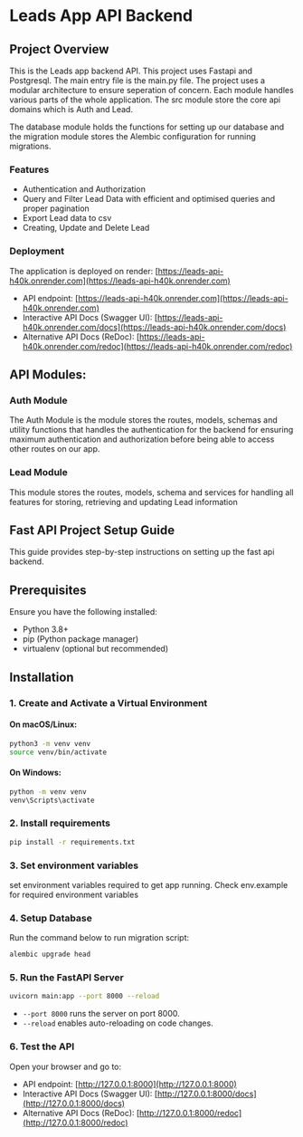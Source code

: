 # Leads App API Backend

## Project Overview

This is the Leads app backend API. This project uses Fastapi and Postgresql. The main entry file is the main.py file. The project uses a modular architecture to ensure seperation of concern. Each module handles various parts of the whole application. The src module store the core api domains which is Auth and Lead.

The database module holds the functions for setting up our database and the migration module stores the Alembic configuration for running migrations.

### Features

- Authentication and Authorization 
- Query and Filter Lead Data with efficient and optimised queries and proper pagination
- Export Lead data to csv
- Creating, Update and Delete Lead

### Deployment

The application is deployed on render: [https://leads-api-h40k.onrender.com](https://leads-api-h40k.onrender.com)

- API endpoint: [https://leads-api-h40k.onrender.com](https://leads-api-h40k.onrender.com)
- Interactive API Docs (Swagger UI): [https://leads-api-h40k.onrender.com/docs](https://leads-api-h40k.onrender.com/docs)
- Alternative API Docs (ReDoc): [https://leads-api-h40k.onrender.com/redoc](https://leads-api-h40k.onrender.com/redoc)

##  API Modules:

### Auth Module

The Auth Module is the module stores the routes, models, schemas and utility functions  that handles the authentication for the backend for ensuring maximum authentication and authorization before being able to access other routes on our app.


### Lead Module

This module stores the routes, models, schema and services for handling all features for storing, retrieving and updating Lead information

## Fast API Project Setup Guide

This guide provides step-by-step instructions on setting up the fast api backend.

## Prerequisites

Ensure you have the following installed:
- Python 3.8+
- pip (Python package manager)
- virtualenv (optional but recommended)

## Installation

### 1. Create and Activate a Virtual Environment

#### On macOS/Linux:
```bash
python3 -m venv venv
source venv/bin/activate
```

#### On Windows:
```bash
python -m venv venv
venv\Scripts\activate
```

### 2. Install requirements

```bash
pip install -r requirements.txt
```

### 3. Set environment variables

set environment variables required to get app running. Check env.example for required environment variables

### 4. Setup Database

Run the command below to run migration script:
```bash
alembic upgrade head
```

### 5. Run the FastAPI Server

```bash
uvicorn main:app --port 8000 --reload
```

- `--port 8000` runs the server on port 8000.
- `--reload` enables auto-reloading on code changes.

### 6. Test the API

Open your browser and go to:

- API endpoint: [http://127.0.0.1:8000](http://127.0.0.1:8000)
- Interactive API Docs (Swagger UI): [http://127.0.0.1:8000/docs](http://127.0.0.1:8000/docs)
- Alternative API Docs (ReDoc): [http://127.0.0.1:8000/redoc](http://127.0.0.1:8000/redoc)


